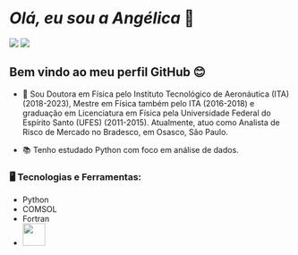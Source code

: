 # *Olá, eu sou a Angélica* 👋 


<div>      
<a href = "mailto:angelicazanezefia@gmail.com"><img src="https://img.shields.io/badge/Gmail-D14836?style=for-the-badge&logo=gmail&logoColor=white" target="_blank"></a>
<a href="https://www.linkedin.com/in/angélica-zaneze-fia" target="_blank"><img src="https://img.shields.io/badge/-LinkedIn-%230077B5?style=for-the-badge&logo=linkedin&logoColor=white" target="_blank"></a>  
</div>


## Bem vindo ao meu perfil GitHub :blush:

- 🔭 Sou Doutora em Física pelo Instituto Tecnológico de Aeronáutica (ITA) (2018-2023), Mestre em Física também pelo ITA (2016-2018) e graduação em Licenciatura em Física pela Universidade Federal do Espírito Santo (UFES) (2011-2015). Atualmente, atuo como Analista de Risco de Mercado no Bradesco, em Osasco, São Paulo.

- 📚 Tenho estudado Python com foco em análise de dados.
          
          
       
### 🖥️ Tecnologias e Ferramentas: 
- Python
- COMSOL
- Fortran 
- <img src="https://cdn.jsdelivr.net/gh/devicons/devicon/icons/julia/julia-original-wordmark.svg" width="40" height="40"/>
          

